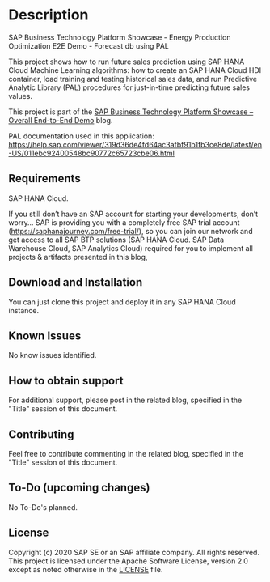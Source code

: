 # Description

SAP Business Technology Platform Showcase - Energy Production Optimization E2E Demo - Forecast db using PAL

This project shows how to run future sales prediction using SAP HANA Cloud Machine Learning algorithms: how to create an SAP HANA Cloud HDI container, load training and testing historical sales data, and run Predictive Analytic Library (PAL) procedures for just-in-time predicting future sales values.

This project is part of the [SAP Business Technology Platform Showcase – Overall End-to-End Demo](https://blogs.sap.com/2021/01/27/sap-business-technology-platform-showcase-overall-end-to-end-demo/) blog.

PAL documentation used in this application: https://help.sap.com/viewer/319d36de4fd64ac3afbf91b1fb3ce8de/latest/en-US/011ebc92400548bc90772c65723cbe06.html

## Requirements

SAP HANA Cloud.

If you still don’t have an SAP account for starting your developments, don’t worry… SAP is providing you with a completely free SAP trial account (https://saphanajourney.com/free-trial/), so you can join our network and get access to all SAP BTP solutions (SAP HANA Cloud. SAP Data Warehouse Cloud, SAP Analytics Cloud) required for you to implement all projects & artifacts presented in this blog,

## Download and Installation

You can just clone this project and deploy it in any SAP HANA Cloud instance.

## Known Issues

No know issues identified.

## How to obtain support

For additional support, please post in the related blog, specified in the "Title" session of this document.
 
## Contributing

Feel free to contribute commenting in the related blog, specified in the "Title" session of this document.

## To-Do (upcoming changes)
No To-Do's planned.

## License
Copyright (c) 2020 SAP SE or an SAP affiliate company. All rights reserved. This project is licensed under the Apache Software License, version 2.0 except as noted otherwise in the [LICENSE](LICENSES/Apache-2.0.txt) file.